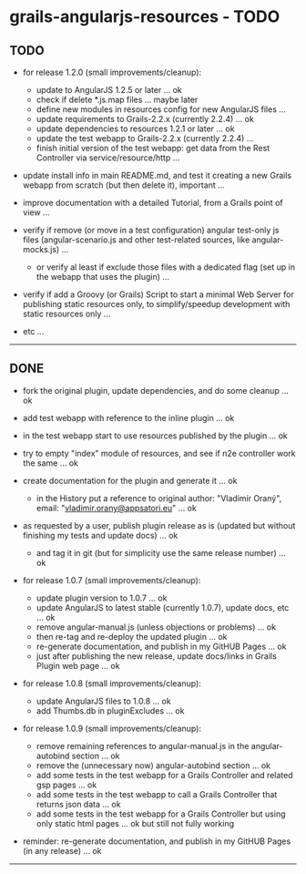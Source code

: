 grails-angularjs-resources - TODO
=================================

TODO
----

- for release 1.2.0 (small improvements/cleanup):
	- update to AngularJS 1.2.5 or later ... ok
	- check if delete *.js.map files ... maybe later
	- define new modules in resources config for new AngularJS files ...
	- update requirements to Grails-2.2.x (currently 2.2.4) ... ok
	- update dependencies to resources 1.2.1 or later ... ok
	- update the test webapp to Grails-2.2.x (currently 2.2.4) ...
	- finish initial version of the test webapp: get data from the Rest Controller via service/resource/http ...


- update install info in main README.md, and test it creating a new Grails webapp from scratch (but then delete it), important ...
- improve documentation with a detailed Tutorial, from a Grails point of view ...


- verify if remove (or move in a test configuration) angular test-only js files (angular-scenario.js and other test-related sources, like angular-mocks.js) ...
	- or verify al least if exclude those files with a dedicated flag (set up in the webapp that uses the plugin) ...

- verify if add a Groovy (or Grails) Script to start a minimal Web Server for publishing static resources only, 
  to simplify/speedup development with static resources only ...


- etc ...

---------------


DONE
----

- fork the original plugin, update dependencies, and do some cleanup ... ok
- add test webapp with reference to the inline plugin ... ok

- in the test webapp start to use resources published by the plugin ... ok

- try to empty "index" module of resources, and see if n2e controller work the same ... ok

- create documentation for the plugin and generate it ... ok
	- in the History put a reference to original author: "Vladimír Oraný", email: "vladimir.orany@appsatori.eu" ... ok

- as requested by a user, publish plugin release as is (updated but without finishing my tests and update docs) ... ok
	- and tag it in git (but for simplicity use the same release number) ... ok

- for release 1.0.7 (small improvements/cleanup):
	- update plugin version to 1.0.7 ... ok
	- update AngularJS to latest stable (currently 1.0.7), update docs, etc ... ok
	- remove angular-manual.js (unless objections or problems) ... ok
	- then re-tag and re-deploy the updated plugin ... ok
	- re-generate documentation, and publish in my GitHUB Pages ... ok
	- just after publishing the new release, update docs/links in Grails Plugin web page ... ok

- for release 1.0.8 (small improvements/cleanup):
	- update AngularJS files to 1.0.8 ... ok
    - add Thumbs.db in pluginExcludes ... ok

- for release 1.0.9 (small improvements/cleanup):
	- remove remaining references to angular-manual.js in the angular-autobind section ... ok
	- remove the (unnecessary now) angular-autobind section ... ok
	- add some tests in the test webapp for a Grails Controller and related gsp pages ... ok
	- add some tests in the test webapp to call a Grails Controller that returns json data ... ok
	- add some tests in the test webapp for a Grails Controller but using only static html pages ... ok but still not fully working

- reminder: re-generate documentation, and publish in my GitHUB Pages (in any release) ... ok


---------------
